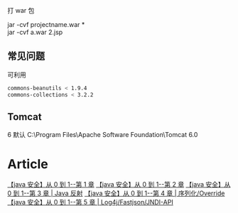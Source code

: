 打 war 包

jar -cvf projectname.war \*  
jar -cvf a.war 2.jsp

## 常见问题

可利用

```sh
commons-beanutils < 1.9.4
commons-collections < 3.2.2
```

## Tomcat

6 默认 C:\Program Files\Apache Software Foundation\Tomcat 6.0

# Article

[【java 安全】从 0 到 1--第 1 章](https://mp.weixin.qq.com/s/qTMjXKA0fy_C7LLTkx790Q)
[【java 安全】从 0 到 1--第 2 章](https://mp.weixin.qq.com/s/5ix7s6SdY8RpXPCir0FTuw)
[【java 安全】从 0 到 1--第 3 章 | Java 反射](https://mp.weixin.qq.com/s/DlAMLGf6A9lNbbhtjnyZgQ)
[【java 安全】从 0 到 1--第 4 章 | 序列化/Override](https://mp.weixin.qq.com/s/rqDYmH5S5HPLs-j6o-KdZw)
[【java 安全】从 0 到 1--第 5 章 | Log4j/Fastjson/JNDI-API](https://mp.weixin.qq.com/s/llZf_0n04geXLakV_ssZrQ)
